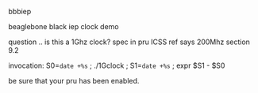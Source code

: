 bbbiep

beaglebone black iep clock demo

question .. is this a 1Ghz clock?  spec in pru ICSS ref says 200Mhz 
		section 9.2

invocation: S0=`date +%s` ; ./1Gclock ; S1=`date +%s` ; expr $S1 - $S0

be sure that your pru has been enabled.


